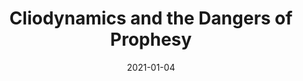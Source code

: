 ---
layout: writing
title: Cliodynamics and the Dangers of Prophesy
description: The new “science” of divining the future revives an ancient fallacy 
date: "2021-01-04" 
status: published
external_only: True 
external_source: Conjecture Mag 
external_link: https://medium.com/conjecture-magazine/the-dangers-of-cliodynamics-c48392b4a985
---